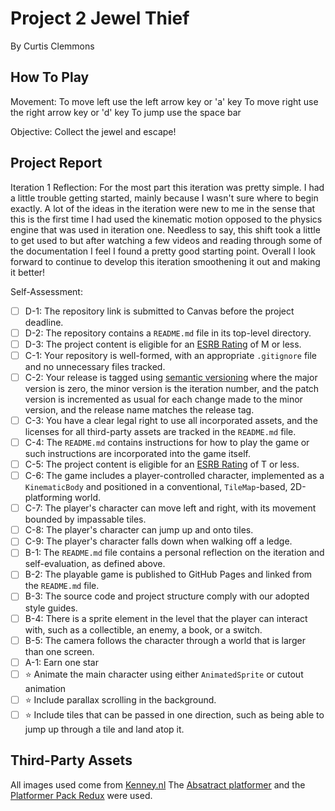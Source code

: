 # Project 2 Jewel Thief
By Curtis Clemmons 


## How To Play

Movement: 
    To move left use the left arrow key or 'a' key 
    To move right use the right arrow key or 'd' key 
    To jump use the space bar

Objective: 
    Collect the jewel and escape!


## Project Report

Iteration 1 Reflection: 
For the most part this iteration was pretty simple. I had a little trouble getting started, mainly because I wasn't sure where to begin exactly. A lot of the ideas in the iteration were new to me in the sense that this is the first time I had used the kinematic motion opposed to the physics engine that was used in iteration one. Needless to say, this shift took a little to get used to but after watching a few videos and reading through some of the documentation I feel I found a pretty good starting point. Overall I look forward to continue to develop this iteration smoothening it out and making it better! 

Self-Assessment: 

- [ ] D-1: The repository link is submitted to Canvas before the project deadline.
- [ ] D-2: The repository contains a <code>README.md</code> file in its top-level directory.
- [ ] D-3: The project content is eligible for an <a href="https://www.esrb.org/ratings-guide/">ESRB Rating</a> of M or less.
- [ ] C-1: Your repository is well-formed, with an appropriate <code>.gitignore</code> file and no unnecessary files tracked.
- [ ] C-2: Your release is tagged using <a href="https://semver.org/">semantic versioning</a> where the major version is zero, the minor version is the iteration number, and the patch version is incremented as usual for each change made to the minor version, and the release name matches the release tag.
- [ ] C-3: You have a clear legal right to use all incorporated assets, and the licenses for all third-party assets are tracked in the <code>README.md</code> file.
- [ ] C-4: The <code>README.md</code> contains instructions for how to play the game or such instructions are incorporated into the game itself.
- [ ] C-5: The project content is eligible for an <a href="https://www.esrb.org/ratings-guide/">ESRB Rating</a> of T or less.
- [ ] C-6: The game includes a player-controlled character, implemented as a <code>KinematicBody</code> and positioned in a conventional, <code>TileMap</code>-based, 2D-platforming world.
- [ ] C-7: The player's character can move left and right, with its movement bounded by impassable tiles.
- [ ] C-8: The player's character can jump up and onto tiles.
- [ ] C-9: The player's character falls down when walking off a ledge.
- [ ] B-1: The <code>README.md</code> file contains a personal reflection on the iteration and self-evaluation, as defined above.
- [ ] B-2: The playable game is published to GitHub Pages and linked from the <code>README.md</code> file.
- [ ] B-3: The source code and project structure comply with our adopted style guides.
- [ ] B-4: There is a sprite element in the level that the player can interact with, such as a collectible, an enemy, a book, or a switch.
- [ ] B-5: The camera follows the character through a world that is larger than one screen.
- [ ] A-1: Earn one star
- [ ] ⭐ Animate the main character using either <code>AnimatedSprite</code> or cutout animation
- [ ] ⭐ Include parallax scrolling in the background.
- [ ] ⭐ Include tiles that can be passed in one direction, such as being able to jump up through a tile and land atop it.

## Third-Party Assets

All images used come from [Kenney.nl](https://www.kenney.nl)
The [Absatract platformer](https://www.kenney.nl/assets/abstract-platformer) and the [Platformer Pack Redux](https://www.kenney.nl/assets/platformer-pack-redux) were used.
